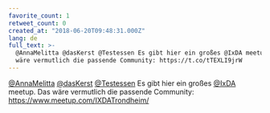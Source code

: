 ```yaml
---
favorite_count: 1
retweet_count: 0
created_at: "2018-06-20T09:48:31.000Z"
lang: de
full_text: >-
  @AnnaMelitta @dasKerst @Testessen Es gibt hier ein großes @IxDA meetup. Das
  wäre vermutlich die passende Community: https://t.co/tTEXLI9jrW
---
```


[@AnnaMelitta](https://twitter.com/AnnaMelitta)
[@dasKerst](https://twitter.com/dasKerst)
[@Testessen](https://twitter.com/Testessen) Es gibt hier ein großes
[@IxDA](https://twitter.com/IxDA) meetup. Das wäre vermutlich die passende
Community: <https://www.meetup.com/IXDATrondheim/>
